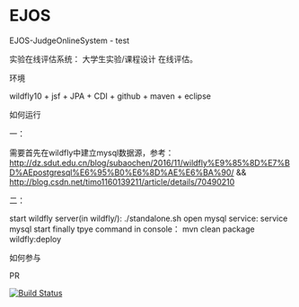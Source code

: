 # EJOS
EJOS-JudgeOnlineSystem - test

实验在线评估系统： 大学生实验/课程设计 在线评估。

环境

wildfly10 + jsf + JPA + CDI + github + maven + eclipse

如何运行

一：

需要首先在wildfly中建立mysql数据源，参考： http://dz.sdut.edu.cn/blog/subaochen/2016/11/wildfly%E9%85%8D%E7%BD%AEpostgresql%E6%95%B0%E6%8D%AE%E6%BA%90/ && http://blog.csdn.net/timo1160139211/article/details/70490210

二：

start wildfly server(in wildfly/): ./standalone.sh open mysql service: service mysql start finally tpye command in console： mvn clean package wildfly:deploy

如何参与

PR


[![Build Status](https://travis-ci.org/EJOSystem-core/EJOS.svg?branch=master)](https://travis-ci.org/EJOSystem-core/EJOS)

